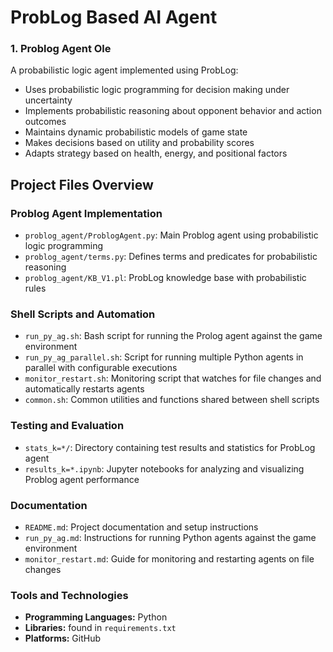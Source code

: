 # ProbLog Based AI Agent

### 1. Problog Agent Ole
A probabilistic logic agent implemented using ProbLog:
- Uses probabilistic logic programming for decision making under uncertainty
- Implements probabilistic reasoning about opponent behavior and action outcomes
- Maintains dynamic probabilistic models of game state
- Makes decisions based on utility and probability scores
- Adapts strategy based on health, energy, and positional factors

## Project Files Overview

### Problog Agent Implementation
- `problog_agent/ProblogAgent.py`: Main Problog agent using probabilistic logic programming
- `problog_agent/terms.py`: Defines terms and predicates for probabilistic reasoning
- `problog_agent/KB_V1.pl`: ProbLog knowledge base with probabilistic rules

### Shell Scripts and Automation
- `run_py_ag.sh`: Bash script for running the Prolog agent against the game environment
- `run_py_ag_parallel.sh`: Script for running multiple Python agents in parallel with configurable executions
- `monitor_restart.sh`: Monitoring script that watches for file changes and automatically restarts agents
- `common.sh`: Common utilities and functions shared between shell scripts

### Testing and Evaluation
- `stats_k=*/`: Directory containing test results and statistics for ProbLog agent
- `results_k=*.ipynb`: Jupyter notebooks for analyzing and visualizing Problog agent performance

### Documentation
- `README.md`: Project documentation and setup instructions
- `run_py_ag.md`: Instructions for running Python agents against the game environment
- `monitor_restart.md`: Guide for monitoring and restarting agents on file changes



### Tools and Technologies

- **Programming Languages:** Python
- **Libraries:** found in `requirements.txt` 
- **Platforms:** GitHub
